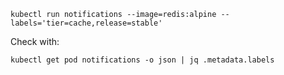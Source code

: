 

```
kubectl run notifications --image=redis:alpine --labels='tier=cache,release=stable'
```
Check with:
```
kubectl get pod notifications -o json | jq .metadata.labels
```
